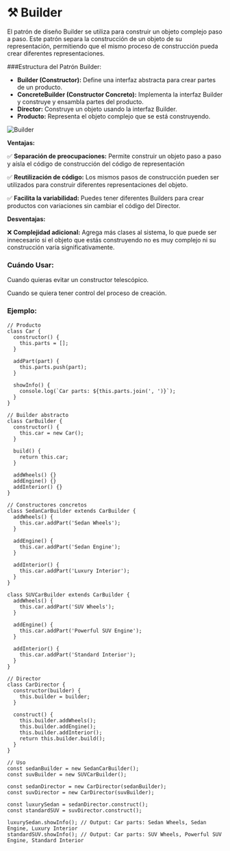 # ⚒️ Builder

El patrón de diseño Builder se utiliza para construir un objeto complejo paso a paso. Este patrón separa la construcción de un objeto de su representación, permitiendo que el mismo proceso de construcción pueda crear diferentes representaciones.

###Estructura del Patrón Builder:
- **Builder (Constructor):** Define una interfaz abstracta para crear partes de un producto.
- **ConcreteBuilder (Constructor Concreto):** Implementa la interfaz Builder y construye y ensambla partes del producto.
- **Director:** Construye un objeto usando la interfaz Builder.
- **Producto:** Representa el objeto complejo que se está construyendo.

![Builder](https://reactiveprogramming.io/_next/image?url=%2Fbooks%2Fpatterns%2Fimg%2Fpatterns-articles%2Fbuilder-diagram.png&w=3840&q=75)

**Ventajas:**

✅ **Separación de preocupaciones:** Permite construir un objeto paso a paso y aísla el código de construcción del código de representación

✅ **Reutilización de código:** Los mismos pasos de construcción pueden ser utilizados para construir diferentes representaciones del objeto.

✅ **Facilita la variabilidad:** Puedes tener diferentes Builders para crear productos con variaciones sin cambiar el código del Director.

**Desventajas:**

❌  **Complejidad adicional:** Agrega más clases al sistema, lo que puede ser innecesario si el objeto que estás construyendo no es muy complejo ni su construcción varía significativamente.


### Cuándo Usar:

Cuando quieras evitar un constructor telescópico. 

Cuando se quiera tener control del proceso de creación.

### Ejemplo:

```shell
// Producto
class Car {
  constructor() {
    this.parts = [];
  }

  addPart(part) {
    this.parts.push(part);
  }

  showInfo() {
    console.log(`Car parts: ${this.parts.join(', ')}`);
  }
}

// Builder abstracto
class CarBuilder {
  constructor() {
    this.car = new Car();
  }

  build() {
    return this.car;
  }

  addWheels() {}
  addEngine() {}
  addInterior() {}
}

// Constructores concretos
class SedanCarBuilder extends CarBuilder {
  addWheels() {
    this.car.addPart('Sedan Wheels');
  }

  addEngine() {
    this.car.addPart('Sedan Engine');
  }

  addInterior() {
    this.car.addPart('Luxury Interior');
  }
}

class SUVCarBuilder extends CarBuilder {
  addWheels() {
    this.car.addPart('SUV Wheels');
  }

  addEngine() {
    this.car.addPart('Powerful SUV Engine');
  }

  addInterior() {
    this.car.addPart('Standard Interior');
  }
}

// Director
class CarDirector {
  constructor(builder) {
    this.builder = builder;
  }

  construct() {
    this.builder.addWheels();
    this.builder.addEngine();
    this.builder.addInterior();
    return this.builder.build();
  }
}

// Uso
const sedanBuilder = new SedanCarBuilder();
const suvBuilder = new SUVCarBuilder();

const sedanDirector = new CarDirector(sedanBuilder);
const suvDirector = new CarDirector(suvBuilder);

const luxurySedan = sedanDirector.construct();
const standardSUV = suvDirector.construct();

luxurySedan.showInfo(); // Output: Car parts: Sedan Wheels, Sedan Engine, Luxury Interior
standardSUV.showInfo(); // Output: Car parts: SUV Wheels, Powerful SUV Engine, Standard Interior


```
